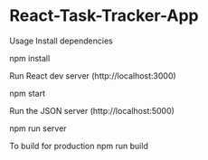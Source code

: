 # React-Task-Tracker-App

Usage
Install dependencies

npm install

Run React dev server (http://localhost:3000)

npm start

Run the JSON server (http://localhost:5000)

npm run server

To build for production
npm run build
